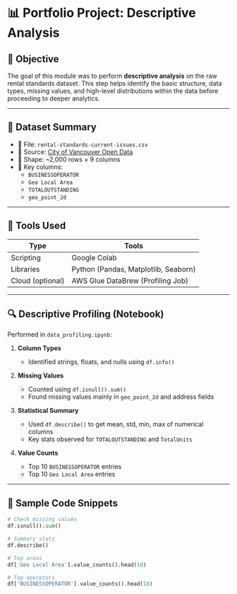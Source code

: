# 📊 Portfolio Project: Descriptive Analysis
 
 ## 🎯 Objective
 
 The goal of this module was to perform **descriptive analysis** on the raw rental standards dataset. This step helps identify the basic structure, data types, missing values, and high-level distributions within the data before proceeding to deeper analytics.
 
 ---
 
 ## 🔗 Dataset Summary
 
 - 📁 File: `rental-standards-current-issues.csv`
 - 🔣 Source: [City of Vancouver Open Data](https://opendata.vancouver.ca/explore/dataset/rental-standards-current-issues)
 - 📏 Shape: ~2,000 rows × 9 columns
 - 📌 Key columns:
   - `BUSINESSOPERATOR`
   - `Geo Local Area`
   - `TOTALOUTSTANDING`
   - `geo_point_2d`
 
 ---
 
 ## 🧰 Tools Used
 
 | Type       | Tools |
 |------------|-------|
 | Scripting  | Google Colab |
 | Libraries  | Python (Pandas, Matplotlib, Seaborn) |
 | Cloud (optional) | AWS Glue DataBrew (Profiling Job) |
 
 ---
 
 ## 🔍 Descriptive Profiling (Notebook)
 
 Performed in `data_profiling.ipynb`:
 
 1. **Column Types**
    - Identified strings, floats, and nulls using `df.info()`
 
 2. **Missing Values**
    - Counted using `df.isnull().sum()`
    - Found missing values mainly in `geo_point_2d` and address fields
 
 3. **Statistical Summary**
    - Used `df.describe()` to get mean, std, min, max of numerical columns
    - Key stats observed for `TOTALOUTSTANDING` and `TotalUnits`
 
 4. **Value Counts**
    - Top 10 `BUSINESSOPERATOR` entries
    - Top 10 `Geo Local Area` entries
 
 ---
 
 ## 🧪 Sample Code Snippets
 
 ```python
 # Check missing values
 df.isnull().sum()
 
 # Summary stats
 df.describe()
 
 # Top areas
 df['Geo Local Area'].value_counts().head(10)
 
 # Top operators
 df['BUSINESSOPERATOR'].value_counts().head(10)
